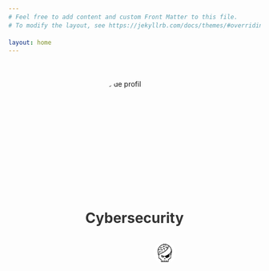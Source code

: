 ```yaml
---
# Feel free to add content and custom Front Matter to this file.
# To modify the layout, see https://jekyllrb.com/docs/themes/#overriding-theme-defaults

layout: home
---
```

<link rel="stylesheet" href="https://cdnjs.cloudflare.com/ajax/libs/font-awesome/5.15.2/css/all.min.css">
<script src="/js/typelighter.min.js"></script>

<section class="profile">
          <img src="images/giyu.gif" alt="Photo de profil" style="border-radius:50%;">
          <h2>Cybersecurity <span class="typeWriter" data-speed="2" data-text='["student", "enthusiast", "practitioner"]'></span></h2>
          <div class="external-links">
            <a title="Flux RSS" href="/feed.xml"><i class="fas fa-rss"></i></a>
            <a title="Github"   href="https://github.com/hashgrem"><i class="fab fa-github"></i></a>
            <a title="Linkedin" href="https://www.linkedin.com/in/j%C3%A9r%C3%A9my-demard-102b35238/"><i class="fab fa-linkedin"></i></a>
            <a title="root-me"  href="https://root-me.org/teiiko"><img src="images/root-me.svg" class="root-me"></a>
          </div>
</section>

<style>
  .profile {
  display: flex;
  flex-direction: column;
  align-items: center;
  margin: 50px auto;
  max-width: 800px;
}

.profile img {
  width: 200px;
  height: 200px;
  border-radius: 50%;
  margin-bottom: 20px;
}

.profile h2 {
  font-size: 28px;
  color: #333;
  text-align: center;
  margin-bottom: 30px;
}

.external-links {
  display: flex;
  justify-content: center;
}

.external-links a {
  margin: 0 20px;
  font-size: 30px;
  color: #333;
}

.root-me {
  height: 45px !important;
  width: 45px !important;
}

@media only screen and (max-width: 768px) {
  .profile img {
    width: 150px;
    height: 150px;
  }

  .profile h2 {
    font-size: 24px;
  }

  .external-links a {
    font-size: 24px;
  }

  .root-me {
    height: 35px !important;
    width: 35px !important;
  }
}

</style>
    